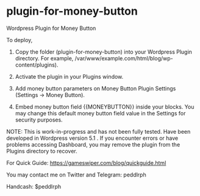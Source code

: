 # plugin-for-money-button
Wordpress Plugin for Money Button 

To deploy, 

1. Copy the folder (plugin-for-money-button) into your Wordpress Plugin directory. For example, /var/www/example.com/html/blog/wp-content/plugins). 

2. Activate the plugin in your Plugins window.

3. Add money button parameters on Money Button Plugin Settings (Settings -> Money Button).

4. Embed money button field {{MONEYBUTTON}} inside your blocks. You may change this default money button field value in the Settings for security purposes. 


NOTE: 
	This is work-in-progress and has not been fully tested. Have been developed in Wordpress version 5.1 .
	If you encounter errors or have problems accessing Dashboard, you may remove the plugin from the Plugins directory to recover.

For Quick Guide: https://gameswiper.com/blog/quickguide.html

You may contact me on Twitter and Telegram: peddlrph

Handcash: $peddlrph

